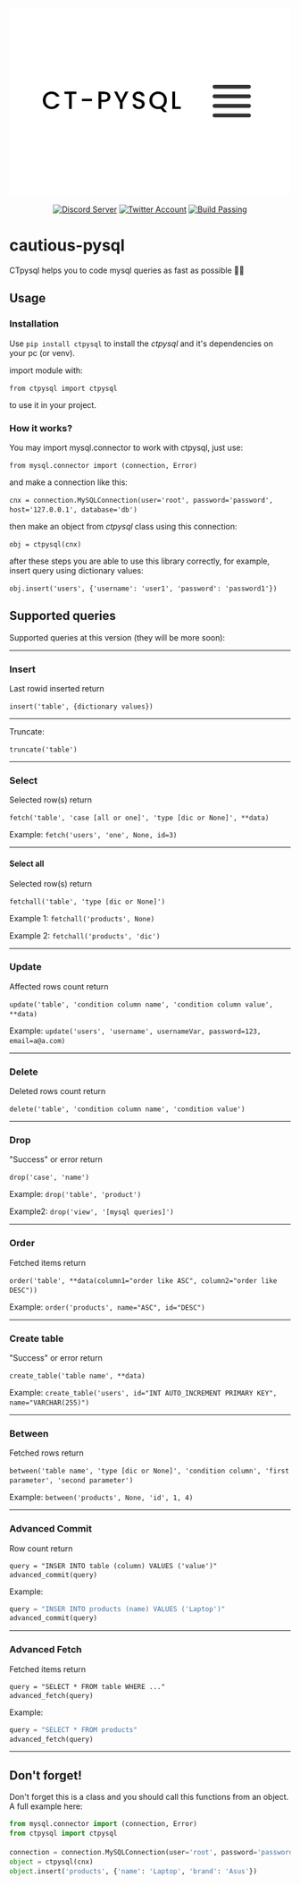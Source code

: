 <div align=center>

  ![ctpysql](https://github.com/MahyarNV/cautious-pysql/blob/e740034826c6fa2ec46b61e9c67d1011e31c38b3/media/ctpysql.jpg)

</div>
<div align="center">
<a href="https://discord.com/invite/aHXATxBuAh"><img src='https://img.shields.io/badge/Discord-Server-868fff?logo=discord' alt='Discord Server' /></a>
<a href="https://twitter.com/CautiousNV"><img src='https://img.shields.io/badge/Twitter-Account-blue?logo=twitter' alt='Twitter Account' /></a>
<a href="https://github.com/MahyarNV/cautious-pysql"><img src='https://img.shields.io/badge/Build-Passing-success' alt='Build Passing' /></a>
</div>

# cautious-pysql
CTpysql helps you to code mysql queries as fast as possible 🚄🔥

## Usage
### Installation
Use `pip install ctpysql` to install the *ctpysql* and it's dependencies on your pc (or venv).

import module with:

`from ctpysql import ctpysql`

to use it in your project.
### How it works?
You may import mysql.connector to work with ctpysql, just use:

`from mysql.connector import (connection, Error)`

and make a connection like this:

`cnx = connection.MySQLConnection(user='root', password='password', host='127.0.0.1', database='db')`

then make an object from *ctpysql* class using this connection:

`obj = ctpysql(cnx)`

after these steps you are able to use this library correctly, for example, insert query using dictionary values:

`obj.insert('users', {'username': 'user1', 'password': 'password1'})`

## Supported queries
Supported queries at this version (they will be more soon):
<hr>

### Insert
Last rowid inserted return

`insert('table', {dictionary values})`
<hr>
Truncate:

`truncate('table')`
<hr>

### Select
Selected row(s) return

`fetch('table', 'case [all or one]', 'type [dic or None]', **data)`

Example:
`fetch('users', 'one', None, id=3)`
<hr>

#### Select all
Selected row(s) return

`fetchall('table', 'type [dic or None]')`

Example 1:
`fetchall('products', None)`

Example 2:
`fetchall('products', 'dic')`

<hr>

### Update
Affected rows count return

`update('table', 'condition column name', 'condition column value', **data)`

Example:
`update('users', 'username', usernameVar, password=123, email=a@a.com)`

<hr>

### Delete
Deleted rows count return

`delete('table', 'condition column name', 'condition value')`
<hr>

### Drop
"Success" or error return

`drop('case', 'name')`

Example:
`drop('table', 'product')`

Example2:
`drop('view', '[mysql queries]')`
<hr>

### Order
Fetched items return

`order('table', **data(column1="order like ASC", column2="order like DESC"))`

Example:
`order('products', name="ASC", id="DESC")`
<hr>

### Create table
"Success" or error return

`create_table('table name', **data)`

Example:
`create_table('users', id="INT AUTO_INCREMENT PRIMARY KEY", name="VARCHAR(255)")`
<hr>

### Between
Fetched rows return

`between('table name', 'type [dic or None]', 'condition column', 'first parameter', 'second parameter')`

Example:
`between('products', None, 'id', 1, 4)`
<hr>

### Advanced Commit
Row count return
```
query = "INSER INTO table (column) VALUES ('value')"
advanced_commit(query)
```

Example:
```python
query = "INSER INTO products (name) VALUES ('Laptop')"
advanced_commit(query)
```
<hr>

### Advanced Fetch
Fetched items return
```
query = "SELECT * FROM table WHERE ..."
advanced_fetch(query)
```

Example:
```python
query = "SELECT * FROM products"
advanced_fetch(query)
```
<hr>

## Don't forget!
Don't forget this is a class and you should call this functions from an object. A full example here:

```python
from mysql.connector import (connection, Error)
from ctpysql import ctpysql

connection = connection.MySQLConnection(user='root', password='password', host='127.0.0.1', database='testdb')
object = ctpysql(cnx)
object.insert('products', {'name': 'Laptop', 'brand': 'Asus'})
```
